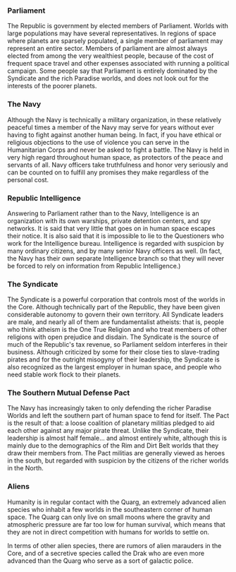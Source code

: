 ### Parliament

The Republic is government by elected members of Parliament. Worlds with large populations may have several representatives. In regions of space where planets are sparsely populated, a single member of parliament may represent an entire sector. Members of parliament are almost always elected from among the very wealthiest people, because of the cost of frequent space travel and other expenses associated with running a political campaign. Some people say that Parliament is entirely dominated by the Syndicate and the rich Paradise worlds, and does not look out for the interests of the poorer planets.

### The Navy

Although the Navy is technically a military organization, in these relatively peaceful times a member of the Navy may serve for years without ever having to fight against another human being. In fact, if you have ethical or religious objections to the use of violence you can serve in the Humanitarian Corps and never be asked to fight a battle. The Navy is held in very high regard throughout human space, as protectors of the peace and servants of all. Navy officers take truthfulness and honor very seriously and can be counted on to fulfill any promises they make regardless of the personal cost.

### Republic Intelligence

Answering to Parliament rather than to the Navy, Intelligence is an organization with its own warships, private detention centers, and spy networks. It is said that very little that goes on in human space escapes their notice. It is also said that it is impossible to lie to the Questioners who work for the Intelligence bureau. Intelligence is regarded with suspicion by many ordinary citizens, and by many senior Navy officers as well. (In fact, the Navy has their own separate Intelligence branch so that they will never be forced to rely on information from Republic Intelligence.)

### The Syndicate

The Syndicate is a powerful corporation that controls most of the worlds in the Core. Although technically part of the Republic, they have been given considerable autonomy to govern their own territory. All Syndicate leaders are male, and nearly all of them are fundamentalist atheists: that is, people who think atheism is the One True Religion and who treat members of other religions with open prejudice and disdain. The Syndicate is the source of much of the Republic's tax revenue, so Parliament seldom interferes in their business. Although criticized by some for their close ties to slave-trading pirates and for the outright misogyny of their leadership, the Syndicate is also recognized as the largest employer in human space, and people who need stable work flock to their planets.

### The Southern Mutual Defense Pact

The Navy has increasingly taken to only defending the richer Paradise Worlds and left the southern part of human space to fend for itself. The Pact is the result of that: a loose coalition of planetary militias pledged to aid each other against any major pirate threat. Unlike the Syndicate, their leadership is almost half female... and almost entirely white, although this is mainly due to the demographics of the Rim and Dirt Belt worlds that they draw their members from. The Pact militias are generally viewed as heroes in the south, but regarded with suspicion by the citizens of the richer worlds in the North.

### Aliens

Humanity is in regular contact with the Quarg, an extremely advanced alien species who inhabit a few worlds in the southeastern corner of human space. The Quarg can only live on small moons where the gravity and atmospheric pressure are far too low for human survival, which means that they are not in direct competition with humans for worlds to settle on.

In terms of other alien species, there are rumors of alien marauders in the Core, and of a secretive species called the Drak who are even more advanced than the Quarg who serve as a sort of galactic police.